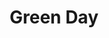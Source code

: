 ---
layout: post
category: concert
title: Green Day
artists: 
- Green Day
place: 
- Bataclan
country: France
city: Paris
---